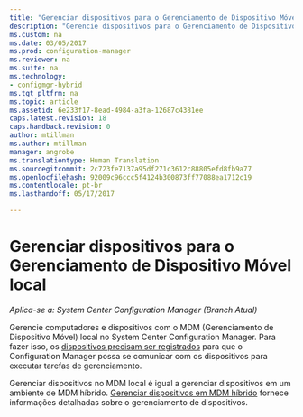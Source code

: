 ```yaml
---
title: "Gerenciar dispositivos para o Gerenciamento de Dispositivo Móvel local | Microsoft Docs"
description: "Gerencie dispositivos para o Gerenciamento de Dispositivo Móvel local com o Configuration Manager."
ms.custom: na
ms.date: 03/05/2017
ms.prod: configuration-manager
ms.reviewer: na
ms.suite: na
ms.technology:
- configmgr-hybrid
ms.tgt_pltfrm: na
ms.topic: article
ms.assetid: 6e233f17-8ead-4984-a3fa-12687c4381ee
caps.latest.revision: 18
caps.handback.revision: 0
author: mtillman
ms.author: mtillman
manager: angrobe
ms.translationtype: Human Translation
ms.sourcegitcommit: 2c723fe7137a95df271c3612c88805efd8fb9a77
ms.openlocfilehash: 92009c96ccc5f4124b300873ff77088ea1712c19
ms.contentlocale: pt-br
ms.lasthandoff: 05/17/2017

---
```

# <a name="manage-devices-for-on-premises-mobile-device-management"></a>Gerenciar dispositivos para o Gerenciamento de Dispositivo Móvel local

*Aplica-se a: System Center Configuration Manager (Branch Atual)*

Gerencie computadores e dispositivos com o MDM (Gerenciamento de Dispositivo Móvel) local no System Center Configuration Manager. Para fazer isso, os [dispositivos precisam ser registrados](enroll-devices-on-premises-mdm.md) para que o Configuration Manager possa se comunicar com os dispositivos para executar tarefas de gerenciamento.

Gerenciar dispositivos no MDM local é igual a gerenciar dispositivos em um ambiente de MDM híbrido. [Gerenciar dispositivos em MDM híbrido](wipe-lock-reset-devices.md) fornece informações detalhadas sobre o gerenciamento de dispositivos.

